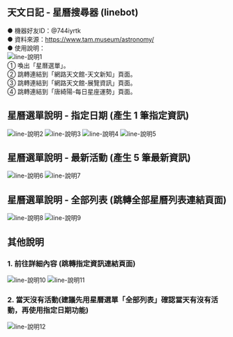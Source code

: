 ## 天文日記 - 星曆搜尋器 (linebot)
● 機器好友ID：@744iyrtk<br>
● 資料來源：https://www.tam.museum/astronomy/<br>
● 使⽤說明：<br>
![line-說明1](https://user-images.githubusercontent.com/90738780/146886726-c349c7aa-d65e-42e4-944e-a0e902eb031d.png)<br>
① 喚出「星曆選單」。<br>
② 跳轉連結到「網路天文館-天文新知」頁面。<br>
③ 跳轉連結到「網路天文館-展覽資訊」頁面。<br>
④ 跳轉連結到「唐綺陽-每日星座運勢」頁面。<br>

## 星曆選單說明 - 指定日期 (產生 1 筆指定資訊)
![line-說明2](https://user-images.githubusercontent.com/90738780/146890632-dc55f3ac-e6d7-436d-8e97-763805cffaf6.png)
![line-說明3](https://user-images.githubusercontent.com/90738780/146892910-8b12b9a2-8e3a-4175-9767-e0f1f1c7bb5d.png)
![line-說明4](https://user-images.githubusercontent.com/90738780/146892442-762292c8-d282-4f57-b3dc-4bceba1daf95.png)
![line-說明5](https://user-images.githubusercontent.com/90738780/146892450-e17e2fbd-cf14-49fa-b626-b776accb08f4.png)

## 星曆選單說明 - 最新活動 (產生 5 筆最新資訊)
![line-說明6](https://user-images.githubusercontent.com/90738780/146892925-3bb11fca-0137-42ea-bc84-fc7f4c306d6d.png)
![line-說明7](https://user-images.githubusercontent.com/90738780/146893568-446bb62b-50fb-4fe5-babd-c57d52dd412e.png)

## 星曆選單說明 - 全部列表 (跳轉全部星曆列表連結頁面)
![line-說明8](https://user-images.githubusercontent.com/90738780/146894404-5daaa313-d78e-41d0-b0bd-71ea0ed3d8bb.png)
![line-說明9](https://user-images.githubusercontent.com/90738780/146894407-3c73dc64-a169-44e4-bcbf-dc697c856056.png)

## 其他說明
### 1. 前往詳細內容 (跳轉指定資訊連結頁面)
![line-說明10](https://user-images.githubusercontent.com/90738780/146895161-14d00324-8d4a-4c30-8c4e-e657e1970eaf.png)
![line-說明11](https://user-images.githubusercontent.com/90738780/146895165-0d684419-0489-482c-8bff-8826e1f871be.png)

### 2. 當天沒有活動(建議先用星曆選單「全部列表」確認當天有沒有活動，再使用指定日期功能)
![line-說明12](https://user-images.githubusercontent.com/90738780/146896371-338f6099-1e2c-455d-925d-83bc2268abfe.png)



